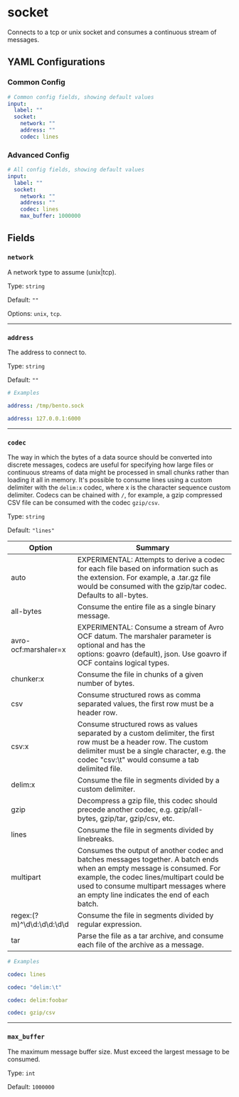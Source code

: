 # socket

Connects to a tcp or unix socket and consumes a continuous stream of messages.

## YAML Configurations

### Common Config

```yaml
# Common config fields, showing default values
input:
  label: ""
  socket:
    network: ""
    address: ""
    codec: lines
```

### Advanced Config

```yaml
# All config fields, showing default values
input:
  label: ""
  socket:
    network: ""
    address: ""
    codec: lines
    max_buffer: 1000000
```

## Fields

### `network`

A network type to assume (unix|tcp).

Type: `string`

Default: `""`

Options: `unix`, `tcp`.

---

### `address`

The address to connect to.

Type: `string`

Default: `""`

```yaml
# Examples

address: /tmp/bento.sock

address: 127.0.0.1:6000
```

---

### `codec`

The way in which the bytes of a data source should be converted into discrete messages, codecs are useful for specifying how large files or continuous streams of data might be processed in small chunks rather than loading it all in memory. It's possible to consume lines using a custom delimiter with the `delim:x` codec, where x is the character sequence custom delimiter. Codecs can be chained with `/`, for example, a gzip compressed CSV file can be consumed with the codec `gzip/csv`.

Type: `string`

Default: `"lines"`

| Option | Summary |
| --- | --- |
| auto | EXPERIMENTAL: Attempts to derive a codec for each file based on information such as the extension. For example, a .tar.gz file would be consumed with the gzip/tar codec. Defaults to all-bytes. |
| all-bytes | Consume the entire file as a single binary message. |
| avro-ocf:marshaler=x | EXPERIMENTAL: Consume a stream of Avro OCF datum. The marshaler parameter is optional and has the options: goavro (default), json. Use goavro if OCF contains logical types. |
| chunker:x | Consume the file in chunks of a given number of bytes. |
| csv | Consume structured rows as comma separated values, the first row must be a header row. |
| csv:x | Consume structured rows as values separated by a custom delimiter, the first row must be a header row. The custom delimiter must be a single character, e.g. the codec "csv:\t" would consume a tab delimited file. |
| delim:x | Consume the file in segments divided by a custom delimiter. |
| gzip | Decompress a gzip file, this codec should precede another codec, e.g. gzip/all-bytes, gzip/tar, gzip/csv, etc. |
| lines | Consume the file in segments divided by linebreaks. |
| multipart | Consumes the output of another codec and batches messages together. A batch ends when an empty message is consumed. For example, the codec lines/multipart could be used to consume multipart messages where an empty line indicates the end of each batch. |
| regex:(?m)^\d\d:\d\d:\d\d | Consume the file in segments divided by regular expression. |
| tar | Parse the file as a tar archive, and consume each file of the archive as a message. |

```yaml
# Examples

codec: lines

codec: "delim:\t"

codec: delim:foobar

codec: gzip/csv
```

---

### `max_buffer`

The maximum message buffer size. Must exceed the largest message to be consumed.

Type: `int`

Default: `1000000`